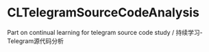 # CLTelegramSourceCodeAnalysis
Part on continual learning for telegram source code study / 持续学习-Telegram源代码分析
